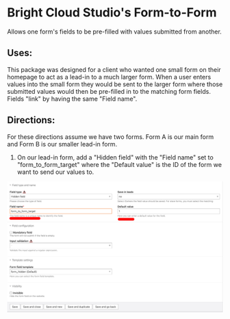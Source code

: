 # Bright Cloud Studio's Form-to-Form
Allows one form's fields to be pre-filled with values submitted from another.

## Uses:
This package was designed for a client who wanted one small form on their homepage to act as a lead-in to a much larger form. When a user enters values into the small form they would be sent to the larger form where those submitted values would then be pre-filled in to the matching form fields. Fields "link" by having the same "Field name".

## Directions:
For these directions assume we have two forms. Form A is our main form and Form B is our smaller lead-in form.

1. On our lead-in form, add a "Hidden field" with the "Field name" set to "form_to_form_target" where the "Default value" is the ID of the form we want to send our values to.

![Step One](https://raw.githubusercontent.com/bright-cloud-studio/contao-form-to-form/main/images/step_1.jpg)


